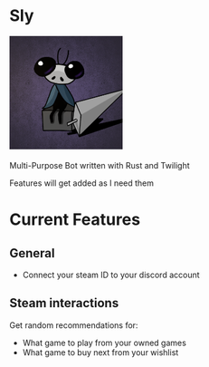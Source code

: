 # Sly
<img src="https://github.com/QKharma/Sly/blob/main/img/icon.png" alt="drawing" width="200"/>\
\
Multi-Purpose Bot written with Rust and Twilight

Features will get added as I need them

# Current Features
## General
* Connect your steam ID to your discord account
## Steam interactions
Get random recommendations for:
* What game to play from your owned games
* What game to buy next from your wishlist
